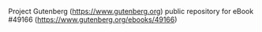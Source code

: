 Project Gutenberg (https://www.gutenberg.org) public repository for eBook #49166 (https://www.gutenberg.org/ebooks/49166)
